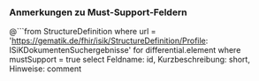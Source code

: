 ### Anmerkungen zu Must-Support-Feldern

@```from
	StructureDefinition
where 
    url = 'https://gematik.de/fhir/isik/StructureDefinition/Profile: ISiKDokumentenSuchergebnisse' 
for differential.element
where mustSupport = true
select
	Feldname: id, Kurzbeschreibung: short, Hinweise: comment
```
